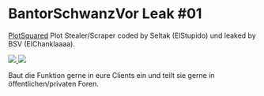 # BantorSchwanzVor Leak #01

[PlotSquared](https://github.com/IntellectualSites/PlotSquared) Plot Stealer/Scraper coded by Seltak (ElStupido) und leaked by BSV (ElChanklaaaa).

<a href="https://www.t.me/BSVOfficial">
  <img src="https://img.shields.io/badge/BSV-TELEGRAM-green" />
</a>

<a href="https://www.t.me/BSVOfficial">
  <img src="https://img.shields.io/badge/SELTAK-HURENSOHN-red" />
</a>

Baut die Funktion gerne in eure Clients ein und teilt sie gerne in öffentlichen/privaten Foren.
